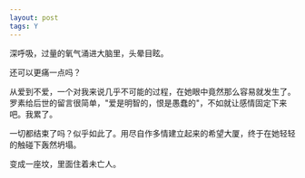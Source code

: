 ```yaml
---
layout: post
tags: Y
---
```


深呼吸，过量的氧气涌进大脑里，头晕目眩。

还可以更痛一点吗？

从爱到不爱，一个对我来说几乎不可能的过程，在她眼中竟然那么容易就发生了。罗素给后世的留言很简单，"爱是明智的，恨是愚蠢的"，不如就让感情固定下来吧。我累了。

一切都结束了吗？似乎如此了。用尽自作多情建立起来的希望大厦，终于在她轻轻的触碰下轰然坍塌。

变成一座坟，里面住着未亡人。
